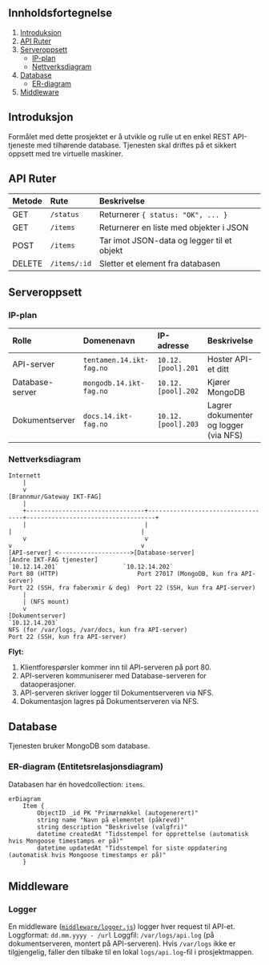 ## Innholdsfortegnelse

1.  [Introduksjon](#introduksjon)
2.  [API Ruter](#api-ruter)
3.  [Serveroppsett](#serveroppsett)
    *   [IP-plan](#ip-plan)
    *   [Nettverksdiagram](#nettverksdiagram)
4.  [Database](#database)
    *   [ER-diagram](#er-diagram)
5.  [Middleware](#middleware)

## Introduksjon

Formålet med dette prosjektet er å utvikle og rulle ut en enkel REST API-tjeneste med tilhørende database. Tjenesten skal driftes på et sikkert oppsett med tre virtuelle maskiner.

## API Ruter

| Metode | Rute          | Beskrivelse                             |
| :----- | :------------ | :-------------------------------------- |
| GET    | `/status`     | Returnerer `{ status: "OK", ... }`      |
| GET    | `/items`      | Returnerer en liste med objekter i JSON |
| POST   | `/items`      | Tar imot JSON-data og legger til et objekt |
| DELETE | `/items/:id`  | Sletter et element fra databasen        |

## Serveroppsett

### IP-plan

| Rolle           | Domenenavn                  | IP-adresse        | Beskrivelse                               |
| :-------------- | :-------------------------- | :---------------- | :---------------------------------------- |
| API-server      | `tentamen.14.ikt-fag.no` | `10.12.[pool].201`  | Hoster API-et ditt                        |
| Database-server | `mongodb.14.ikt-fag.no`  | `10.12.[pool].202`  | Kjører MongoDB                            |
| Dokumentserver  | `docs.14.ikt-fag.no`     | `10.12.[pool].203`  | Lagrer dokumenter og logger (via NFS)     |


### Nettverksdiagram

```
Internett
    |
    v
[Brannmur/Gateway IKT-FAG]
    |
    +---------------------------------+-----------------------------------+------------------------------------+
    |                                 |                                   |                                    |
    v                                 v                                   v                                    v
[API-server] <-------------------->[Database-server]                 [Andre IKT-FAG tjenester]
`10.12.14.201`                  `10.12.14.202`
Port 80 (HTTP)                      Port 27017 (MongoDB, kun fra API-server)
Port 22 (SSH, fra faberxmir & deg)  Port 22 (SSH, kun fra API-server)
    |
    | (NFS mount)
    v
[Dokumentserver]
`10.12.14.203`
NFS (for /var/logs, /var/docs, kun fra API-server)
Port 22 (SSH, kun fra API-server)
```

**Flyt:**
1.  Klientforespørsler kommer inn til API-serveren på port 80.
2.  API-serveren kommuniserer med Database-serveren for dataoperasjoner.
3.  API-serveren skriver logger til Dokumentserveren via NFS.
4.  Dokumentasjon lagres på Dokumentserveren via NFS.

## Database

Tjenesten bruker MongoDB som database.

### ER-diagram (Entitetsrelasjonsdiagram)

Databasen har én hovedcollection: `items`.

```mermaid
erDiagram
    Item {
        ObjectID _id PK "Primærnøkkel (autogenerert)"
        string name "Navn på elementet (påkrevd)"
        string description "Beskrivelse (valgfri)"
        datetime createdAt "Tidsstempel for opprettelse (automatisk hvis Mongoose timestamps er på)"
        datetime updatedAt "Tidsstempel for siste oppdatering (automatisk hvis Mongoose timestamps er på)"
    }
```

## Middleware

### Logger

En middleware ([`middleware/logger.js`](./middleware/logger.js)) logger hver request til API-et.
Loggformat: `dd.mm.yyyy - /url`
Loggfil: `/var/logs/api.log` (på dokumentserveren, montert på API-serveren).
Hvis `/var/logs` ikke er tilgjengelig, faller den tilbake til en lokal `logs/api.log`-fil i prosjektmappen.
